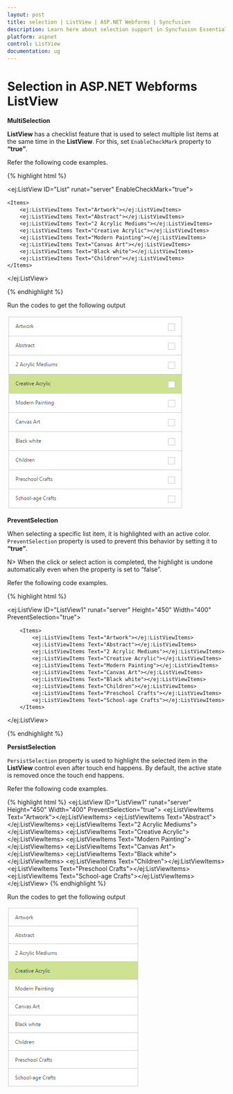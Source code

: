 ```yaml
---
layout: post
title: selection | ListView | ASP.NET Webforms | Syncfusion
description: Learn here about selection support in Syncfusion Essential ASP.NET Webforms ListView Control, its elements, and more.
platform: aspnet
control: ListView
documentation: ug
---
```


# Selection in ASP.NET Webforms ListView

**MultiSelection**

**ListView** has a checklist feature that is used to select multiple list items at the same time in the **ListView**. For this, set `EnableCheckMark` property to **“true”**.

Refer the following code examples.


{% highlight html %}

<ej:ListView ID="List" runat="server" EnableCheckMark="true">

    <Items>
        <ej:ListViewItems Text="Artwork"></ej:ListViewItems>
        <ej:ListViewItems Text="Abstract"></ej:ListViewItems>
        <ej:ListViewItems Text="2 Acrylic Mediums"></ej:ListViewItems>
        <ej:ListViewItems Text="Creative Acrylic"></ej:ListViewItems>
        <ej:ListViewItems Text="Modern Painting"></ej:ListViewItems>
        <ej:ListViewItems Text="Canvas Art"></ej:ListViewItems>
        <ej:ListViewItems Text="Black white"></ej:ListViewItems>
        <ej:ListViewItems Text="Children"></ej:ListViewItems>
    </Items>

</ej:ListView>

{% endhighlight %}

Run the codes to get the following output

![Selection](Selection_images/Selection_img1.png) 

**PreventSelection**

When selecting a specific list item, it is highlighted with an active color. `PreventSelection` property is used to prevent this behavior by setting it to **“true”**. 

N> When the click or select action is completed, the highlight is undone automatically even when the  property is set to “false”.

Refer the following code examples.



{% highlight html %}

<ej:ListView ID="ListView1" runat="server" Height="450" Width="400" PreventSelection="true">

        <Items>
            <ej:ListViewItems Text="Artwork"></ej:ListViewItems>
            <ej:ListViewItems Text="Abstract"></ej:ListViewItems>
            <ej:ListViewItems Text="2 Acrylic Mediums"></ej:ListViewItems>
            <ej:ListViewItems Text="Creative Acrylic"></ej:ListViewItems>
            <ej:ListViewItems Text="Modern Painting"></ej:ListViewItems>
            <ej:ListViewItems Text="Canvas Art"></ej:ListViewItems>
            <ej:ListViewItems Text="Black white"></ej:ListViewItems>
            <ej:ListViewItems Text="Children"></ej:ListViewItems>
            <ej:ListViewItems Text="Preschool Crafts"></ej:ListViewItems>
            <ej:ListViewItems Text="School-age Crafts"></ej:ListViewItems>
        </Items>
</ej:ListView>

{% endhighlight %}

**PersistSelection**

`PersistSelection` property is used to highlight the selected item in the **ListView** control even after touch end happens. By default, the active state is removed once the touch end happens.

Refer the following code examples.



{% highlight html %}
    <ej:ListView ID="ListView1" runat="server" Height="450" Width="400" PreventSelection="true">
        <Items>
            <ej:ListViewItems Text="Artwork"></ej:ListViewItems>
            <ej:ListViewItems Text="Abstract"></ej:ListViewItems>
            <ej:ListViewItems Text="2 Acrylic Mediums"></ej:ListViewItems>
            <ej:ListViewItems Text="Creative Acrylic"></ej:ListViewItems>
            <ej:ListViewItems Text="Modern Painting"></ej:ListViewItems>
            <ej:ListViewItems Text="Canvas Art"></ej:ListViewItems>
            <ej:ListViewItems Text="Black white"></ej:ListViewItems>
            <ej:ListViewItems Text="Children"></ej:ListViewItems>
            <ej:ListViewItems Text="Preschool Crafts"></ej:ListViewItems>
            <ej:ListViewItems Text="School-age Crafts"></ej:ListViewItems>
        </Items>
 </ej:ListView>
{% endhighlight %}


Run the codes to get the following output

![Persistance](Selection_images/Selection_img2.png) 
